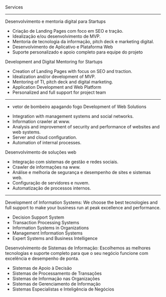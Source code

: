 Services

---------------
Desenvolvimento e mentoria digital para Startups
- Criação de Landing Pages com foco em SEO e tração.
- Idealização e/ou desenvolvimento de MVP.
- Mentoria de tecnologia da informação, pitch deck e marketing digital.
- Desenvolvimento de Aplicativo e Plataforma Web
- Suporte personalizado e apoio completo para equipe do projeto

Development and Digital Mentoring for Startups
- Creation of Landing Pages with focus on SEO and traction.
- Idealization and/or development of MVP.
- Mentoring of TI, pitch deck and digital marketing.
- Application Development and Web Platform
- Personalized and full support for project team

---------------
* vetor de bombeiro apagando fogo
Development of Web Solutions 
- Integration with management systems and social networks.
- Information crawler at www.
- Analysis and improvement of security and performance of websites and web systems.
- Server and cloud configuration.
- Automation of internal processes.

Desenvolvimento de soluções web
- Integração com sistemas de gestão e redes sociais.
- Crawler de informações na www.
- Análise e melhoria de segurança e desempenho de sites e sistemas web. 
- Configuração de servidores e nuvem.
- Automatização de processos internos.

-------------
Development of Information Systems:
We choose the best tecnologies and full support to make your business run at peak excellence and performance. 
- Decision Support System
- Transaction Processing Systems
- Information Systems in Organizations
- Management Information Systems
- Expert Systems and Business Intelligence

Desenvolvimento de Sistemas de Informação:
Escolhemos as melhores tecnologias e suporte completo para que o seu negócio funcione com excelência e desempenho de ponta.
- Sistemas de Apoio à Decisão
- Sistemas de Processamento de Transações
- Sistemas de Informação nas Organizações
- Sistemas de Gerenciamento de Informação
- Sistemas Especialistas e Inteligência de Negócios
